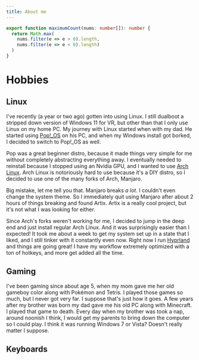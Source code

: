 ```yaml
---
title: About me
---
```


```ts title="/src/lib/utils.ts"
export function maximumCount(nums: number[]): number {
  return Math.max(
    nums.filter(e => e > 0).length,
    nums.filter(e => e < 0).length)
  )
}
```

# Hobbies

## Linux

I've recently (a year or two ago) gotten into using Linux. I still dualboot a stripped down version of Windows 11 for VR, but other than that I only use Linux on my home PC. My journey with Linux started when with my dad. He started using [Pop!_OS](https://pop.system76.com) on his PC, and when my Windows install got borked, I decided to switch to Pop!_OS as well.

Pop was a great beginner distro, because it made things very simple for me without completely abstracting everything away. I eventually needed to reinstall because I stopped using an Nvidia GPU, and I wanted to use [Arch Linux](https://archlinux.org/). Arch Linux is notoriously hard to use because it's a DIY distro, so I decided to use one of the many forks of Arch, Manjaro.

Big mistake, let me tell you that. Manjaro breaks *a lot*. I couldn't even change the system theme. So I immediately quit using Manjaro after about 2 hours of things breaking and found Artix. Artix is a really cool project, but it's not what I was looking for either.

Since Arch's forks weren't working for me, I decided to jump in the deep end and just install regular Arch Linux. And it was surprisingly easier than I expected! It took me about a week to get my system set up in a state that I liked, and I still tinker with it constantly even now. Right now I run [Hyprland](https://hyprland.org/) and things are going great! I have my workflow extremely optimized with a ton of hotkeys, and more get added all the time.

## Gaming

I've been gaming since about age 5, when my mom gave me her old gameboy color along with Pokémon and Tetris. I played those games so much, but I never got very far. I suppose that's just how it goes. A few years after my brother was born my dad gave me his old PC along with Minecraft. I played that game to death. Every day when my brother was took a nap, around noonish I think, I would get my parents to bring down the computer so I could play. I think it was running Windows 7 or Vista? Doesn't really matter I suppose.

## Keyboards
